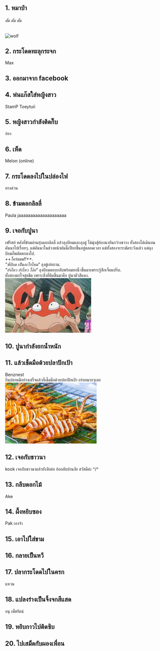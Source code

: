 ## 1. หมาป่า
###### *ตั้ม ตั้ม ตั้ม*
![wolf](http://4.bp.blogspot.com/-ClnvE-3tOFM/VLbWKvgcvgI/AAAAAAAAvxw/sukVOcQHPo8/s1600/14%2B-%2B1.jpg)

## 2. กระโดดทะลุกระจก
Max
## 3. ออกมาจาก facebook

## 4. พ่นแก๊สใส่หญิงสาว
StamP
Toeytuii

## 5. หญิงสาวกำลังติดกิ๊บ
อ๋อง

## 6. เห็ด
Melon (online)

## 7. กระโดดลงไปในปล่องไฟ
ทางด่วน
## 8. ข้ามดอกลิลลี่
Paula jaaaaaaaaaaaaaaaaaaaa
## 9. เจอกับปูนา
เฟริสท์
หลังที่ข้ามผ่านทุ่งดอกลิลลี่ แล้วลุงป้อมและลุงตู่ ได้มุ่งสุ่ท้องนาอันกว้างขวาง ทั้งสองได้เดินบนคันนาไปเรื่อยๆ.  แต่คันนาในช่วงหน้าฝนนี้เปียกชื้นอยู่ตลอดเวลา แม้ทั้งสองจะระมัดระวังแล้ว แต่ลุงป้อมก็พลัดตกลงไป.  
*++โคร่มมม!!++*.  
*"พี่ป้อม เป็นอะไรไหม"* ลุงตู่เอ่ยถาม.  
*"ยังไหว ยังไหว โอ๊ย"* ลุงป้อมตอบกลับพร้อมยกนิ้วขึ้นมาเพราะรู้สึกเจ็บแปร๊บ.  
ทั้งสองตกใจสุดขีด เพราะสิ่งที่ติดขึ้นมาคือ ปูนาตัวสีแดง.  
![crabzila](crab.jpg)

## 10. ปูนากำลังยกน้ำหนัก

## 11. แล้วเช็ดมือด้วยปลาปักเป้า
Benznest <br /> 
กินปลาหมึกย่างเสร็จแล้วก็เช็ดมือด้วยปลาปักเป้า อร่อยมากๆเลย   <br />
![หมึกย่าง](11.jpg)

## 12. เจอกับชาวนา
kook เจอกับชาวนาแล้วยังงัยต่อ ก้อกลับบ้านงัย สวัสดีค่ะ ^/\^
## 13. กลีบดอกไม้
Ake
## 14. ผึ้งหยิบซอง
Pak เองจ้า
## 15. เอาไปใส่ชาม

## 16. กลายเป็นหวี

## 17. ปลากระโดดไปในครก
แหวน

## 18. แปลงร่างเป็นจิ้งจกสีแสด
อนุ เพ็ชรัตน์
## 19. หยิบกาวไปติดซิบ

## 20. ไปเสม็ดกับผองเพื่อน
